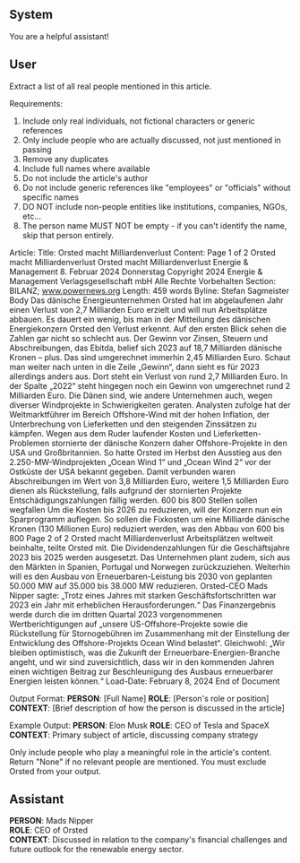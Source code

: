 ## System

You are a helpful assistant!

## User


Extract a list of all real people mentioned in this article.

Requirements:
1. Include only real individuals, not fictional characters or generic references
2. Only include people who are actually discussed, not just mentioned in passing
3. Remove any duplicates
4. Include full names where available
5. Do not include the article's author
6. Do not include generic references like "employees" or "officials" without specific names
7. DO NOT include non-people entities like institutions, companies, NGOs, etc...
8. The person name MUST NOT be empty - if you can't identify the name, skip that person entirely.

Article:
Title: Orsted macht Milliardenverlust
Content: Page 1 of 2
Orsted macht Milliardenverlust
Orsted macht Milliardenverlust
Energie & Management
8. Februar 2024 Donnerstag
Copyright 2024 Energie & Management Verlagsgesellschaft mbH Alle Rechte Vorbehalten
Section: BILANZ; www.powernews.org
Length: 459 words
Byline: Stefan Sagmeister
Body
Das dänische Energieunternehmen Orsted hat im abgelaufenen Jahr einen Verlust von 2,7 Milliarden Euro erzielt 
und will nun Arbeitsplätze abbauen.
Es dauert ein wenig, bis man in der Mitteilung des dänischen Energiekonzern Orsted den Verlust erkennt. Auf den 
ersten Blick sehen die Zahlen gar nicht so schlecht aus. Der Gewinn vor Zinsen, Steuern und Abschreibungen, das 
Ebitda, belief sich 2023 auf 18,7 Milliarden dänische Kronen – plus. Das sind umgerechnet immerhin 2,45 
Milliarden Euro.
Schaut man weiter nach unten in die Zeile „Gewinn“, dann sieht es für 2023 allerdings anders aus. Dort steht ein 
Verlust von rund 2,7 Milliarden Euro. In der Spalte „2022“ steht hingegen noch ein Gewinn von umgerechnet rund 2 
Milliarden Euro.
Die Dänen sind, wie andere Unternehmen auch, wegen diverser Windprojekte in Schwierigkeiten geraten. 
Analysten zufolge hat der Weltmarktführer im Bereich Offshore-Wind mit der hohen Inflation, der Unterbrechung 
von Lieferketten und den steigenden Zinssätzen zu kämpfen. Wegen aus dem Ruder laufender Kosten und 
Lieferketten-Problemen stornierte der dänische Konzern daher Offshore-Projekte in den USA und Großbritannien.
So hatte Orsted im Herbst den Ausstieg aus den 2.250-MW-Windprojekten „Ocean Wind 1“ und „Ocean Wind 2“ 
vor der Ostküste der USA bekannt gegeben. Damit verbunden waren Abschreibungen im Wert von 3,8 Milliarden 
Euro, weitere 1,5 Milliarden Euro dienen als Rückstellung, falls aufgrund der stornierten Projekte 
Entschädigungszahlungen fällig werden.
600 bis 800 Stellen sollen wegfallen
Um die Kosten bis 2026 zu reduzieren, will der Konzern nun ein Sparprogramm auflegen. So sollen die Fixkosten 
um eine Milliarde dänische Kronen (130 Millionen Euro) reduziert werden, was den Abbau von 600 bis 800 
Page 2 of 2
Orsted macht Milliardenverlust
Arbeitsplätzen weltweit beinhalte, teilte Orsted mit. Die Dividendenzahlungen für die Geschäftsjahre 2023 bis 2025 
werden ausgesetzt.
Das Unternehmen plant zudem, sich aus den Märkten in Spanien, Portugal und Norwegen zurückzuziehen. 
Weiterhin will es den Ausbau von Erneuerbaren-Leistung bis 2030 von geplanten 50.000 MW auf 35.000 bis 38.000 
MW reduzieren.
Orsted-CEO Mads Nipper sagte: „Trotz eines Jahres mit starken Geschäftsfortschritten war 2023 ein Jahr mit 
erheblichen Herausforderungen.“ Das Finanzergebnis werde durch die im dritten Quartal 2023 vorgenommenen 
Wertberichtigungen auf „unsere US-Offshore-Projekte sowie die Rückstellung für Stornogebühren im 
Zusammenhang mit der Einstellung der Entwicklung des Offshore-Projekts Ocean Wind belastet“.
Gleichwohl: „Wir bleiben optimistisch, was die Zukunft der Erneuerbare-Energien-Branche angeht, und wir sind 
zuversichtlich, dass wir in den kommenden Jahren einen wichtigen Beitrag zur Beschleunigung des Ausbaus 
erneuerbarer Energien leisten können.“
Load-Date: February 8, 2024
End of Document

Output Format:
**PERSON**: [Full Name]
**ROLE**: [Person's role or position]
**CONTEXT**: [Brief description of how the person is discussed in the article]

Example Output:
**PERSON**: Elon Musk
**ROLE**: CEO of Tesla and SpaceX
**CONTEXT**: Primary subject of article, discussing company strategy

Only include people who play a meaningful role in the article's content. Return "None" if no relevant people are mentioned.
You must exclude Orsted from your output.


## Assistant

**PERSON**: Mads Nipper  
**ROLE**: CEO of Orsted  
**CONTEXT**: Discussed in relation to the company's financial challenges and future outlook for the renewable energy sector.

